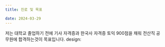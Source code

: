 ```yaml
---
title: 진로 및 목표

date: 2024-03-29
---
```


저는 대학교 졸업하기 전에 기사 자격증과 한국사 자격증 토익 900점을 채워 전산직 공무원에 합격하는것이 목표입니다.
design:
